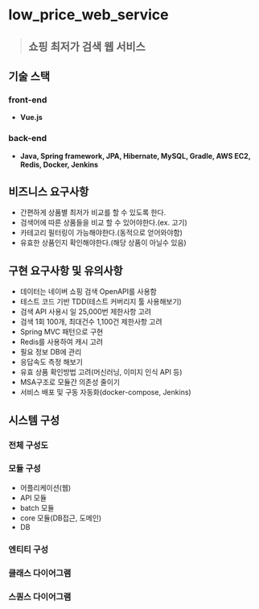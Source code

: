 # low_price_web_service  
> ## 쇼핑 최저가 검색 웹 서비스  

## 기술 스택  

### front-end  
- **Vue.js**  

### back-end   
- **Java, Spring framework, JPA, Hibernate, MySQL, Gradle, AWS EC2, Redis, Docker, Jenkins**  

## 비즈니스 요구사항  
- 간편하게 상품별 최저가 비교를 할 수 있도록 한다.  
- 검색어에 따른 상품들을 비교 할 수 있어야한다.(ex. 고기)  
- 카테고리 필터링이 가능해야한다.(동적으로 얻어와야함)  
- 유효한 상품인지 확인해야한다.(해당 상품이 아닐수 있음)

## 구현 요구사항 및 유의사항  
- 데이터는 네이버 쇼핑 검색 OpenAPI를 사용함  
- 테스트 코드 기반 TDD(테스트 커버리지 툴 사용해보기)  
- 검색 API 사용시 일 25,000번 제한사항 고려  
- 검색 1회 100개, 최대건수 1,100건 제한사항 고려  
- Spring MVC 패턴으로 구현  
- Redis를 사용하여 캐시 고려  
- 필요 정보 DB에 관리  
- 응답속도 측정 해보기  
- 유효 상품 확인방법 고려(머신러닝, 이미지 인식 API 등)  
- MSA구조로 모듈간 의존성 줄이기  
- 서비스 배포 및 구동 자동화(docker-compose, Jenkins)  

## 시스템 구성  
### 전체 구성도  
### 모듈 구성  
- 어플리케이션(웹)  
- API 모듈  
- batch 모듈  
- core 모듈(DB접근, 도메인)  
- DB  

### 엔티티 구성  
### 클래스 다이어그램  
### 스퀀스 다이어그램  
